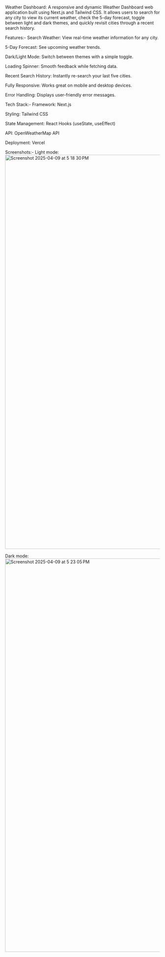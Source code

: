 Weather Dashboard:
A responsive and dynamic Weather Dashboard web application built using Next.js and Tailwind CSS.
It allows users to search for any city to view its current weather, check the 5-day forecast, toggle between light and dark themes, and quickly revisit cities through a recent search history.




Features:-
Search Weather: View real-time weather information for any city.

5-Day Forecast: See upcoming weather trends.

Dark/Light Mode: Switch between themes with a simple toggle.

Loading Spinner: Smooth feedback while fetching data.

Recent Search History: Instantly re-search your last five cities.

Fully Responsive: Works great on mobile and desktop devices.

Error Handling: Displays user-friendly error messages.



Tech Stack:-
Framework: Next.js

Styling: Tailwind CSS

State Management: React Hooks (useState, useEffect)

API: OpenWeatherMap API

Deployment: Vercel


Screenshots:-
Light mode:
<img width="1280" alt="Screenshot 2025-04-09 at 5 18 30 PM" src="https://github.com/user-attachments/assets/ceccde16-cef4-4de4-a708-c3fb46224df9" />

Dark mode:
<img width="1277" alt="Screenshot 2025-04-09 at 5 23 05 PM" src="https://github.com/user-attachments/assets/48f74c8c-79d4-4710-8110-4180849b9f43" />


